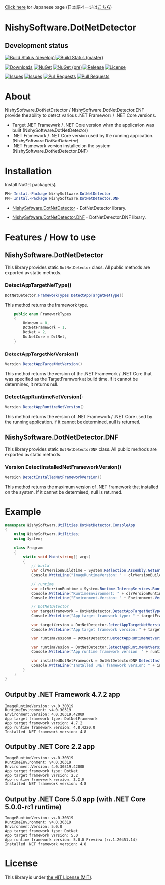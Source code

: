 [Click here](https://nishy-software.com/ja/dotnetdetector/) for Japanese page (日本語ページは[こちら](https://nishy-software.com/ja/dotnetdetector/))

# NishySoftware.DotNetDetector
## Development status
[![Build Status (develop)](https://nishy-software.visualstudio.com/DotNetDetector/_apis/build/status/nishy2000.DotNetDetector?branchName=develop&label=develop)](https://nishy-software.visualstudio.com/DotNetDetector/_build/latest?definitionId=6&branchName=develop)
[![Build Status (master)](https://nishy-software.visualstudio.com/DotNetDetector/_apis/build/status/nishy2000.DotNetDetector?branchName=master&label=master)](https://nishy-software.visualstudio.com/DotNetDetector/_build/latest?definitionId=6&branchName=master)

[![Downloads](https://img.shields.io/nuget/dt/NishySoftware.DotNetDetector.svg?style=flat-square&label=downloads)](https://www.nuget.org/packages/NishySoftware.DotNetDetector/)
[![NuGet](https://img.shields.io/nuget/v/NishySoftware.DotNetDetector.svg?style=flat-square)](https://www.nuget.org/packages/NishySoftware.DotNetDetector/)
[![NuGet (pre)](https://img.shields.io/nuget/vpre/NishySoftware.DotNetDetector.svg?style=flat-square&label=nuget-pre)](https://www.nuget.org/packages/NishySoftware.DotNetDetector/)
[![Release](https://img.shields.io/github/release/nishy2000/DotNetDetector.svg?style=flat-square)](https://github.com/nishy2000/DotNetDetector/releases)
[![License](https://img.shields.io/github/license/nishy2000/DotNetDetector.svg?style=flat-square)](https://github.com/nishy2000/DotNetDetector/blob/master/LICENSE)

[![Issues](https://img.shields.io/github/issues/nishy2000/DotNetDetector.svg?style=flat-square)](https://github.com/nishy2000/DotNetDetector/issues)
[![Issues](https://img.shields.io/github/issues-closed/nishy2000/DotNetDetector.svg?style=flat-square)](https://github.com/nishy2000/DotNetDetector/issues?q=is%3Aissue+is%3Aclosed)
[![Pull Requests](https://img.shields.io/github/issues-pr/nishy2000/DotNetDetector.svg?style=flat-square)](https://github.com/nishy2000/DotNetDetector/pulls)
[![Pull Requests](https://img.shields.io/github/issues-pr-closed/nishy2000/DotNetDetector.svg?style=flat-square)](https://github.com/nishy2000/DotNetDetector/pulls?q=is%3Apr+is%3Aclosed)

# About
NishySoftware.DotNetDetector / NishySoftware.DotNetDetector.DNF provide the ability to detect various .NET Framework / .NET Core versions.
- Target .NET Framework / .NET Core version when the application was built (NishySoftware.DotNetDetector)
- .NET Framework / .NET Core version used by the running application. (NishySoftware.DotNetDetector)
- .NET Framework version installed on the system (NishySoftware.DotNetDetector.DNF)


# Installation

Install NuGet package(s).

```powershell
PM> Install-Package NishySoftware.DotNetDetector
PM> Install-Package NishySoftware.DotNetDetector.DNF
```

* [NishySoftware.DotNetDetector](https://www.nuget.org/packages/NishySoftware.DotNetDetector/) - DotNetDetector library.

* [NishySoftware.DotNetDetector.DNF](https://www.nuget.org/packages/NishySoftware.DotNetDetector.DNF/) - DotNetDetector.DNF library.


# Features / How to use

## NishySoftware.DotNetDetector
This library provides static `DotNetDetector` class.
All public methods are exported as static methods.

### DetectAppTargetNetType()
```csharp
DotNetDetector.FrameworkTypes DetectAppTargetNetType()
```

This method returns the framework type.
```csharp
    public enum FrameworkTypes
    {
        Unknown = 0,
        DotNetFramework = 1,
        DotNet = 2,
        DotNetCore = DotNet,
    }
```

### DetectAppTargetNetVersion()
```csharp
Version DetectAppTargetNetVersion()
```

This method returns the version of the .NET Framework / .NET Core that was specified as the TargetFramwork at build time.
If it cannot be determined, it returns null.

### DetectAppRuntimeNetVersion()
```csharp
Version DetectAppRuntimeNetVersion()
```

This method returns the version of .NET Framework / .NET Core used by the running application.
If it cannot be determined, null is returned.

## NishySoftware.DotNetDetector.DNF
This library provides static `DotNetDetectorDNF` class.
All public methods are exported as static methods.

### Version DetectInstalledNetFrameworkVersion()
```csharp
Version DetectInstalledNetFrameworkVersion()
```
This method returns the maximum version of .NET Framework that installed on the system.
If it cannot be determined, null is returned.

# Example

```csharp
namespace NishySoftware.Utilities.DotNetDetector.ConsoleApp
{
    using NishySoftware.Utilities;
    using System;

    class Program
    {
        static void Main(string[] args)
        {
            // build
            var clrVersionBuildtime = System.Reflection.Assembly.GetEntryAssembly().ImageRuntimeVersion;
            Console.WriteLine("ImageRuntimeVersion: " + clrVersionBuildtime);

            // runtime
            var clrVersionRuntime = System.Runtime.InteropServices.RuntimeEnvironment.GetSystemVersion();
            Console.WriteLine("RuntimeEnvironment: " + clrVersionRuntime);
            Console.WriteLine("Environment.Version: " + Environment.Version.ToString());

            // DotNetDetector
            var targetFramework = DotNetDetector.DetectAppTargetNetType();
            Console.WriteLine("App target framework type: " + targetFramework.ToString());

            var targetVersion = DotNetDetector.DetectAppTargetNetVersion();
            Console.WriteLine("App target framework version: " + targetVersion?.ToString());

            var runtimeVesion0 = DotNetDetector.DetectAppRuntimeNetVersion();

            var runtimeVesion = DotNetDetector.DetectAppRuntimeNetVersion(out var previewName);
            Console.WriteLine("App runtime framework version: " + runtimeVesion?.ToString() + (string.IsNullOrEmpty(previewName) ? "" : " Preview (" + previewName + ")"));

            var installedDotNetFramework = DotNetDetectorDNF.DetectInstalledNetFrameworkVersion();
            Console.WriteLine("Installed .NET framework version: " + installedDotNetFramework?.ToString());
        }
    }
}
```

## Output by .NET Framework 4.7.2 app
```
ImageRuntimeVersion: v4.0.30319
RuntimeEnvironment: v4.0.30319
Environment.Version: 4.0.30319.42000
App target framework type: DotNetFramework
App target framework version: 4.7.2
App runtime framework version: 4.8.4220.0
Installed .NET framework version: 4.8
```

## Output by .NET Core 2.2 app
```
ImageRuntimeVersion: v4.0.30319
RuntimeEnvironment: v4.0.30319
Environment.Version: 4.0.30319.42000
App target framework type: DotNet
App target framework version: 2.2
App runtime framework version: 2.2.8
Installed .NET framework version: 4.8
```

## Output by .NET Core 5.0 app (with .NET Core 5.0.0-rc1 runtime)
```
ImageRuntimeVersion: v4.0.30319
RuntimeEnvironment: v4.0.30319
Environment.Version: 5.0.0
App target framework type: DotNet
App target framework version: 5.0
App runtime framework version: 5.0.0 Preview (rc.1.20451.14)
Installed .NET framework version: 4.8
```

# License

This library is under [the MIT License (MIT)](LICENSE).
